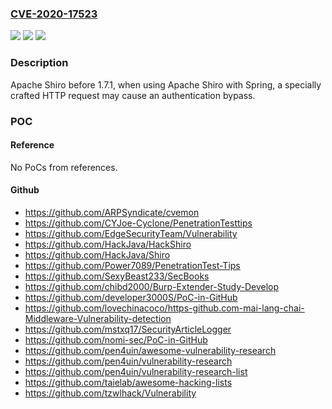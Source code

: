 ### [CVE-2020-17523](https://cve.mitre.org/cgi-bin/cvename.cgi?name=CVE-2020-17523)
![](https://img.shields.io/static/v1?label=Product&message=Apache%20Shiro&color=blue)
![](https://img.shields.io/static/v1?label=Version&message=n%2Fa&color=blue)
![](https://img.shields.io/static/v1?label=Vulnerability&message=Information%20Disclosure&color=brighgreen)

### Description

Apache Shiro before 1.7.1, when using Apache Shiro with Spring, a specially crafted HTTP request may cause an authentication bypass.

### POC

#### Reference
No PoCs from references.

#### Github
- https://github.com/ARPSyndicate/cvemon
- https://github.com/CYJoe-Cyclone/PenetrationTesttips
- https://github.com/EdgeSecurityTeam/Vulnerability
- https://github.com/HackJava/HackShiro
- https://github.com/HackJava/Shiro
- https://github.com/Power7089/PenetrationTest-Tips
- https://github.com/SexyBeast233/SecBooks
- https://github.com/chibd2000/Burp-Extender-Study-Develop
- https://github.com/developer3000S/PoC-in-GitHub
- https://github.com/lovechinacoco/https-github.com-mai-lang-chai-Middleware-Vulnerability-detection
- https://github.com/mstxq17/SecurityArticleLogger
- https://github.com/nomi-sec/PoC-in-GitHub
- https://github.com/pen4uin/awesome-vulnerability-research
- https://github.com/pen4uin/vulnerability-research
- https://github.com/pen4uin/vulnerability-research-list
- https://github.com/taielab/awesome-hacking-lists
- https://github.com/tzwlhack/Vulnerability

